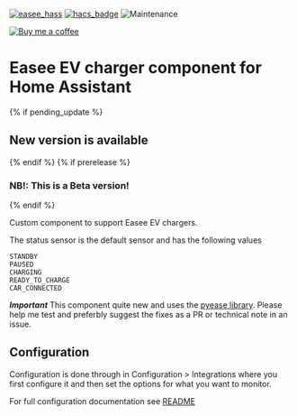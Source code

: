 [![easee_hass](https://img.shields.io/github/release/fondberg/easee_hass.svg?1)](https://github.com/fondberg/easee_hass) [![hacs_badge](https://img.shields.io/badge/HACS-Custom-orange.svg)](https://github.com/custom-components/hacs) ![Maintenance](https://img.shields.io/maintenance/yes/2021.svg)

[![Buy me a coffee](https://img.shields.io/static/v1.svg?label=Buy%20me%20a%20coffee&message=🥨&color=black&logo=buy%20me%20a%20coffee&logoColor=white&labelColor=6f4e37)](https://www.buymeacoffee.com/fondberg)

# Easee EV charger component for Home Assistant

{% if pending_update %}
## New version is available
{% endif %}
{% if prerelease %}
### NB!: This is a Beta version!
{% endif %}

Custom component to support Easee EV chargers.

The status sensor is the default sensor and has the following values

```
STANDBY
PAUSED
CHARGING
READY_TO_CHARGE
CAR_CONNECTED
```

**_Important_**
This component quite new and uses the [pyease library](https://github.com/fondberg/pyeasee).
Please help me test and preferbly suggest the fixes as a PR or technical note in an issue.

## Configuration

Configuration is done through in Configuration > Integrations where you first configure it and then set the options for what you want to monitor.

For full configuration documentation see [README](https://github.com/fondberg/easee_hass)

